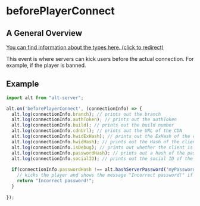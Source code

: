 # beforePlayerConnect

## A General Overview

<a href="https://docs.altv.mp/js/api/alt-server.IServerEvent.html#_altmp_altv_types_alt_server_IServerEvent_beforePlayerConnect" target="_blank"> You can find information about the types here. (click to redirect) </a>

This event is where servers can kick users before the actual connection. For example, if the player is banned.

## Example

```js
import alt from "alt-server";

alt.on('beforePlayerConnect', (connectionInfo) => {
  alt.log(connectionInfo.branch); // prints out the branch
  alt.log(connectionInfo.authToken); // prints out the authToken
  alt.log(connectionInfo.build); // prints out the build number
  alt.log(connectionInfo.cdnUrl); // prints out the URL of the CDN
  alt.log(connectionInfo.hwidExHash); // prints out the ExHash of the client's HWID
  alt.log(connectionInfo.hwidHash); // prints out the Hash of the client's HWID
  alt.log(connectionInfo.isDebug); // prints out whether the client is in debug mode
  alt.log(connectionInfo.passwordHash); // prints out a hash of the password that was used to connect to the server
  alt.log(connectionInfo.socialID); // prints out the social ID of the client
  
  if(connectionInfo.passwordHash !== alt.hashServerPassword('myPassword')) {
    // kicks the player and shows the message "Incorrect password!" if the given password does not match 'myPassword'
    return "Incorrect password!"; 
  }
  
});
```
